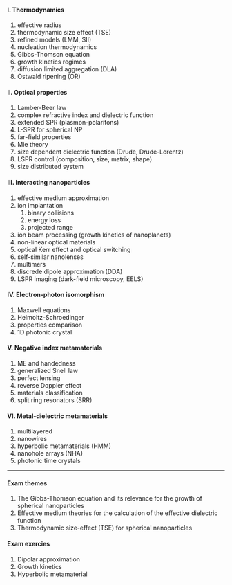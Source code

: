 #### I. Thermodynamics
1. effective radius
2. thermodynamic size effect (TSE)
3. refined models (LMM, SII)
4. nucleation thermodynamics
5. Gibbs-Thomson equation
6. growth kinetics regimes
7. diffusion limited aggregation (DLA)
8. Ostwald ripening (OR)

#### II. Optical properties
1. Lamber-Beer law
2. complex refractive index and dielectric function
3. extended SPR (plasmon-polaritons)
4. L-SPR for spherical NP
   <!-- 1. damped harmonic oscillator model
   2. dipolar approximation
   3. boundary conditions
   4. static/quasi-static solutions (local field enhancement, Frölich condition) -->
5. far-field properties
6. Mie theory
7. size dependent dielectric function (Drude, Drude-Lorentz)
8. LSPR control (composition, size, matrix, shape)
9. size distributed system

#### III. Interacting nanoparticles
1. effective medium approximation
2. ion implantation
   1. binary collisions
   2. energy loss
   3. projected range
3. ion beam processing (growth kinetics of nanoplanets)
4. non-linear optical materials
5. optical Kerr effect and optical switching
6. self-similar nanolenses
7. multimers
8. discrede dipole approximation (DDA)
9. LSPR imaging (dark-field microscopy, EELS)

#### IV. Electron-photon isomorphism
1. Maxwell equations
2. Helmoltz-Schroedinger
3. properties comparison
4. 1D photonic crystal

#### V. Negative index metamaterials
1. ME and handedness
2. generalized Snell law
3. perfect lensing
4. reverse Doppler effect
5. materials classification
6. split ring resonators (SRR)

#### VI. Metal-dielectric metamaterials
1. multilayered
2. nanowires
3. hyperbolic metamaterials (HMM)
4. nanohole arrays (NHA)
5. photonic time crystals

---

#### Exam themes
1. The Gibbs-Thomson equation and its relevance for the growth of spherical nanoparticles
2. Effective medium theories for the calculation of the effective dielectric function
3. Thermodynamic size-effect (TSE) for spherical nanoparticles

#### Exam exercies
1. Dipolar approximation
2. Growth kinetics
3. Hyperbolic metamaterial